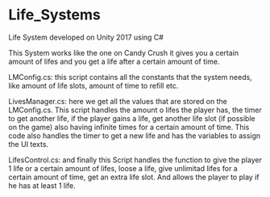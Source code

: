 # Life_Systems
Life System developed on Unity 2017 using C#

This System works like the one on Candy Crush it gives you a certain amount of lifes and you get a life after a certain amount of time.

LMConfig.cs: this script contains all the constants that the system needs, like amount of life slots, amount of time to refill etc.

LivesManager.cs: here we get all the values that are stored on the LMConfig.cs. This script handles the amount o lifes the player has, the timer to get another life, if the player gains a life, get another life slot (if possible on the game) also having infinite times for a certain amount of time. This code also handles the timer to get a new life and has the variables to assign the UI texts.

LifesControl.cs: and finally this Script handles the function to give the player 1 life or a certain amount of lifes, loose a life, give unlimitad lifes for a certain amount of time, get an extra life slot. And allows the player to play if he has at least 1 life.
